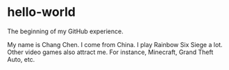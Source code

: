 # hello-world
The beginning of my GitHub experience. 

My name is Chang Chen. I come from China. I play Rainbow Six Siege a lot. Other video games also attract me. For instance, Minecraft, Grand Theft Auto, etc.  
